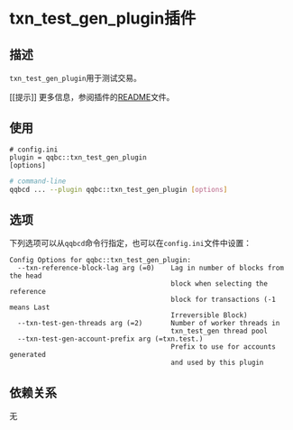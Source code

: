 # txn_test_gen_plugin插件

## 描述

`txn_test_gen_plugin`用于测试交易。

[[提示]]
更多信息，参阅插件的[README](README.md)文件。

## 使用

```console
# config.ini
plugin = qqbc::txn_test_gen_plugin
[options]
```

```sh
# command-line
qqbcd ... --plugin qqbc::txn_test_gen_plugin [options]
```

## 选项

下列选项可以从`qqbcd`命令行指定，也可以在`config.ini`文件中设置：

```console
Config Options for qqbc::txn_test_gen_plugin:
  --txn-reference-block-lag arg (=0)    Lag in number of blocks from the head 
                                        block when selecting the reference 
                                        block for transactions (-1 means Last 
                                        Irreversible Block)
  --txn-test-gen-threads arg (=2)       Number of worker threads in 
                                        txn_test_gen thread pool
  --txn-test-gen-account-prefix arg (=txn.test.)
                                        Prefix to use for accounts generated 
                                        and used by this plugin
```

## 依赖关系

无
